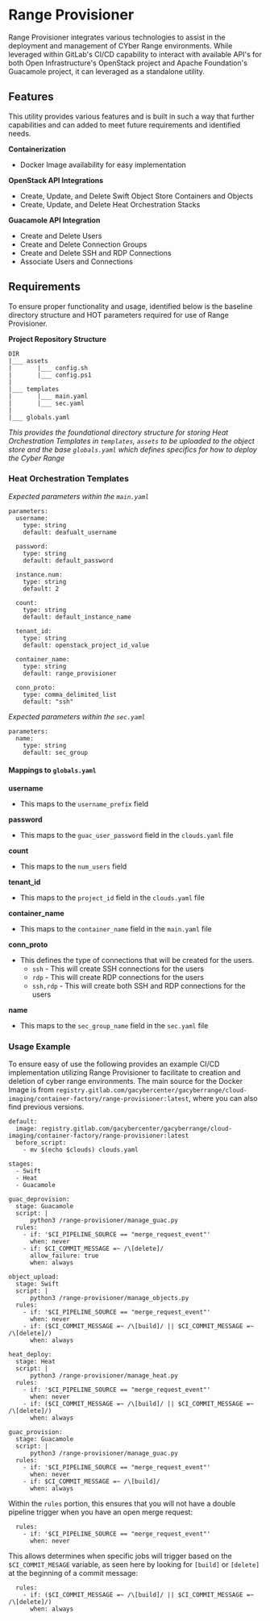 # Range Provisioner

Range Provisioner integrates various technologies to assist in the deployment
and management of CYber Range environments. While leveraged within GitLab's
CI/CD capability to interact with available API's for both Open
Infrastructure's OpenStack project and Apache Foundation's Guacamole project,
it can leveraged as a standalone utility.

## Features
This utility provides various features and is built in such a way that
further capabilities and can added to meet future requirements and identified
needs.

**Containerization**  
- Docker Image availability for easy implementation

**OpenStack API Integrations**  
- Create, Update, and Delete Swift Object Store Containers and Objects
- Create, Update, and Delete Heat Orchestration Stacks

**Guacamole API Integration**  
- Create and Delete Users
- Create and Delete Connection Groups
- Create and Delete SSH and RDP Connections
- Associate Users and Connections 

## Requirements
To ensure proper functionality and usage, identified below is the baseline
directory structure and HOT parameters required for use of Range Provisioner.

**Project Repository Structure**  
```shell
DIR
|___ assets
|       |___ config.sh
|       |___ config.ps1
|
|___ templates
|       |___ main.yaml
|       |___ sec.yaml
|
|___ globals.yaml
```
_This provides the foundational directory structure for storing Heat Orchestration 
Templates in `templates`, `assets` to be uploaded to the object store and the base `globals.yaml` which defines specifics for how to deploy the Cyber Range_

### **Heat Orchestration Templates** 

_Expected parameters within the `main.yaml`_  
```shell
parameters:
  username: 
    type: string
    default: deafualt_username

  password:
    type: string
    default: default_password

  instance.num:
    type: string
    default: 2

  count:
    type: string
    default: default_instance_name

  tenant_id: 
    type: string
    default: openstack_project_id_value

  container_name:
    type: string
    default: range_provisioner

  conn_proto:
    type: comma_delimited_list
    default: "ssh"

```

_Expected parameters within the `sec.yaml`_
```shell
parameters:
  name: 
    type: string
    default: sec_group
```

#### Mappings to `globals.yaml`
**username**
- This maps to the `username_prefix` field

**password**
- This maps to the `guac_user_password` field in the `clouds.yaml` file

**count**
- This maps to the `num_users` field

**tenant_id**
- This maps to the `project_id` field in the `clouds.yaml` file

**container_name**
- This maps to the `container_name` field in the `main.yaml` file

**conn_proto**
- This defines the type of connections that will be created for the users. 
  - `ssh` - This will create SSH connections for the users
  - `rdp` - This will create RDP connections for the users
  - `ssh,rdp` - This will create both SSH and RDP connections for the users

**name**
- This maps to the `sec_group_name` field in the `sec.yaml` file

### Usage Example
To ensure easy of use the following provides an example CI/CD implementation utilizing Range
Provisioner to facilitate to creation and deletion of cyber range environments. The main source for the Docker Image is from `registry.gitlab.com/gacybercenter/gacyberrange/cloud-imaging/container-factory/range-provisioner:latest`, where you can also find previous versions.


```shell
default:
  image: registry.gitlab.com/gacybercenter/gacyberrange/cloud-imaging/container-factory/range-provisioner:latest
  before_script:
    - mv $(echo $clouds) clouds.yaml

stages:
  - Swift
  - Heat
  - Guacamole

guac_deprovision:
  stage: Guacamole
  script: |
      python3 /range-provisioner/manage_guac.py
  rules:
    - if: '$CI_PIPELINE_SOURCE == "merge_request_event"'
      when: never
    - if: $CI_COMMIT_MESSAGE =~ /\[delete]/
      allow_failure: true
      when: always

object_upload:
  stage: Swift
  script: |
      python3 /range-provisioner/manage_objects.py
  rules:
    - if: '$CI_PIPELINE_SOURCE == "merge_request_event"'
      when: never
    - if: ($CI_COMMIT_MESSAGE =~ /\[build]/ || $CI_COMMIT_MESSAGE =~ /\[delete]/)
      when: always

heat_deploy:
  stage: Heat
  script: |
      python3 /range-provisioner/manage_heat.py
  rules:
    - if: '$CI_PIPELINE_SOURCE == "merge_request_event"'
      when: never
    - if: ($CI_COMMIT_MESSAGE =~ /\[build]/ || $CI_COMMIT_MESSAGE =~ /\[delete]/)
      when: always

guac_provision:
  stage: Guacamole
  script: |
      python3 /range-provisioner/manage_guac.py
  rules:
    - if: '$CI_PIPELINE_SOURCE == "merge_request_event"'
      when: never
    - if: $CI_COMMIT_MESSAGE =~ /\[build]/
      when: always
```

Within the `rules` portion, this ensures that you will not have a double
pipeline trigger when you have an open merge request:
```shell
  rules:
    - if: '$CI_PIPELINE_SOURCE == "merge_request_event"'
      when: never
```

This allows determines when specific jobs will trigger based on the `$CI_COMMIT_MESAGE`
variable, as seen here by looking for `[build]` or `[delete]` at the beginning of a
commit message:
```shell
  rules:
    - if: ($CI_COMMIT_MESSAGE =~ /\[build]/ || $CI_COMMIT_MESSAGE =~ /\[delete]/)
      when: always
```